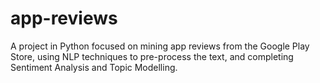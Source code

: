 # app-reviews
A project in Python focused on mining app reviews from the Google Play Store, using NLP techniques to pre-process the text, and completing Sentiment Analysis and Topic Modelling.
